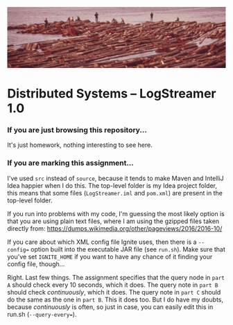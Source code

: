 ![Fishermen on a Log Raft](https://github.com/pepijnkokke/LogStreamer/raw/master/logo.jpg)

# Distributed Systems – LogStreamer 1.0

### If you are just browsing this repository...

It's just homework, nothing interesting to see here.

### If you are marking this assignment...

I've used `src` instead of `source`, because it tends to make Maven
and IntelliJ Idea happier when I do this. The top-level folder is my
Idea project folder, this means that some files (`LogStreamer.iml` and
`pom.xml`) are present in the top-level folder.

If you run into problems with my code, I'm guessing the most likely
option is that you are using plain text files, where I am using the
gzipped files taken directly from:
<https://dumps.wikimedia.org/other/pageviews/2016/2016-10/>

If you care about which XML config file Ignite uses, then there is a
`--config=` option built into the executable JAR file (see `run.sh`).
Make sure that you've set `IGNITE_HOME` if you want to have any chance
of it finding your config file, though...
  
Right. Last few things. The assignment specifies that the query node
in `part A` should check every 10 seconds, which it does. The query
note in `part B` should check _continuously_, which it does. The query
note in `part C` should do the same as the one in `part B`. This it
does too. But I do have my doubts, because _continuously_ is often,
so just in case, you can easily edit this in run.sh (`--query-every=`).
